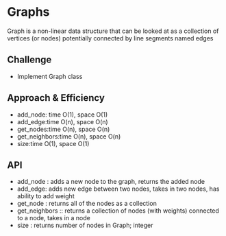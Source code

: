 # Graphs

Graph is a non-linear data structure that can be looked at as a collection of vertices (or nodes) potentially connected by line segments named edges

## Challenge

- Implement Graph class

## Approach & Efficiency

- add_node: time O(1), space O(1)
- add_edge:time O(n), space O(n)
- get_nodes:time O(n), space O(n)
- get_neighbors:time O(n), space O(n)
- size:time O(1), space O(1)

## API

- add_node : adds a new node to the graph, returns the added node
- add_edge: adds new edge between two nodes, takes in two nodes, has ability to add weight
- get_node : returns all of the nodes as a collection
- get_neighbors :: returns a collection of nodes (with weights) connected to a node, takes in a node
- size : returns number of nodes in Graph; integer
